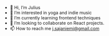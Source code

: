 - 👋 Hi, I’m Julius
- 👀 I’m interested in yoga and indie music
- 🌱 I’m currently learning frontend techniques
- 💞️ I’m looking to collaborate on React projects.
- 📫 How to reach me j.sajaniemi@gmail.com

